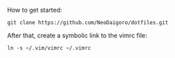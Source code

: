 How to get started:

    git clone https://github.com/NeoDaigoro/dotfiles.git


After that, create a symbolic link to the vimrc file:

    ln -s ~/.vim/vimrc ~/.vimrc

